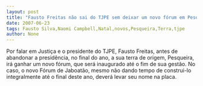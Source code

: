 ```yaml
---
layout: post
title: "Fausto Freitas não sai do TJPE sem deixar um novo fórum em Pesqueira, sua terra natal"
date: 2007-06-23
tags: Fausto Silva,Naomi Campbell,Natal,novos,Pesqueira,Terra,tjpe
author: None
---
```

Por falar em Justi&ccedil;a e o presidente do TJPE, Fausto Freitas, antes de abandonar a presid&ecirc;ncia, no final do ano, a sua terra de origem, Pesqueira, ir&aacute; ganhar um novo f&oacute;rum, que ser&aacute; inaugurado at&eacute; o fim de sua gest&atilde;o.
No caso, o novo F&oacute;rum de Jaboat&atilde;o, mesmo n&atilde;o dando tempo de construi-lo integralmente at&eacute; o final deste ano, dever&aacute; levar seu nome na placa. 